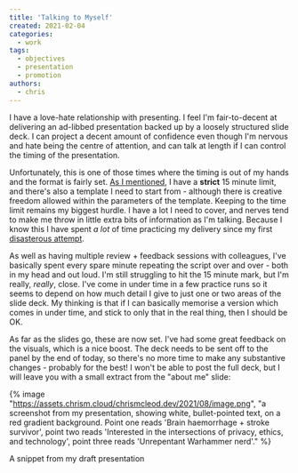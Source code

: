 ```yaml
---
title: 'Talking to Myself'
created: 2021-02-04
categories:
  - work
tags:
  - objectives
  - presentation
  - promotion
authors:
  - chris
---
```


I have a love-hate relationship with presenting. I feel I'm fair-to-decent at delivering an ad-libbed presentation backed up by a loosely structured slide deck. I can project a decent amount of confidence even though I'm nervous and hate being the centre of attention, and can talk at length if I can control the timing of the presentation.

Unfortunately, this is one of those times where the timing is out of my hands and the format is fairly set. [As I mentioned](/2021/01/18/15-minutes/), I have a **strict** 15 minute limit, and there's also a template I need to start from - although there is creative freedom allowed within the parameters of the template. Keeping to the time limit remains my biggest hurdle. I have a lot I need to cover, and nerves tend to make me throw in little extra bits of information as I'm talking. Because I know this I have spent _a lot_ of time practicing my delivery since my first [disasterous attempt](/2021/01/26/8-minutes/).

As well as having multiple review + feedback sessions with colleagues, I've basically spent every spare minute repeating the script over and over - both in my head and out loud. I'm still struggling to hit the 15 minute mark, but I'm really, _really_, close. I've come in under time in a few practice runs so it seems to depend on how much detail I give to just one or two areas of the slide deck. My thinking is that if I can basically memorise a version which comes in under time, and stick to only that in the real thing, then I should be OK.

As far as the slides go, these are now set. I've had some great feedback on the visuals, which is a nice boost. The deck needs to be sent off to the panel by the end of today, so there's no more time to make any substantive changes - probably for the best! I won't be able to post the full deck, but I will leave you with a small extract from the "about me" slide:

{% image "https://assets.chrism.cloud/chrismcleod.dev/2021/08/image.png", "a screenshot from my presentation, showing white, bullet-pointed text, on a red gradient background. Point one reads 'Brain haemorrhage + stroke survivor', point two reads 'Interested in the intersections of privacy, ethics, and technology', point three reads 'Unrepentant Warhammer nerd'." %}

A snippet from my draft presentation
